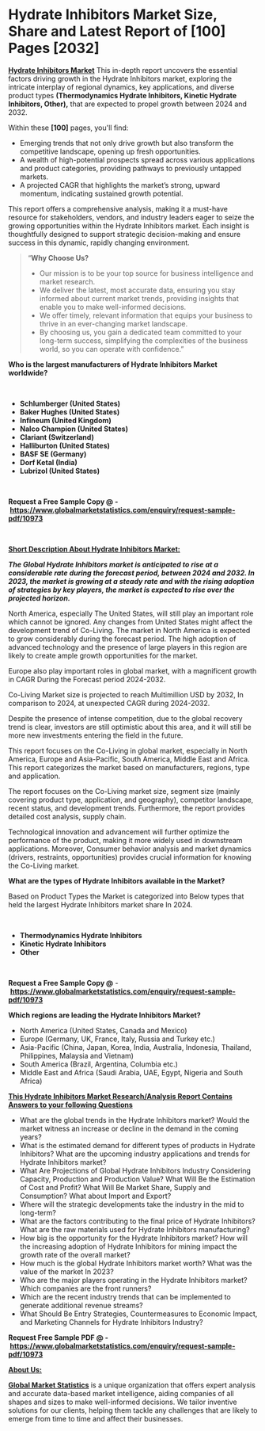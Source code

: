 <h1>Hydrate Inhibitors Market Size, Share and Latest Report of [100] Pages [2032]</h1>
<p><a href="https://www.globalmarketstatistics.com/market-reports/hydrate-inhibitors-market-10973"><strong>Hydrate Inhibitors Market</strong></a> This in-depth report uncovers the essential factors driving growth in the Hydrate Inhibitors market, exploring the intricate interplay of regional dynamics, key applications, and diverse product types <strong>(Thermodynamics Hydrate Inhibitors, Kinetic Hydrate Inhibitors, Other),</strong> that are expected to propel growth between 2024 and 2032.</p>
<p>Within these <strong>[100]</strong> pages, you'll find:</p>
<ul>
<li>Emerging trends that not only drive growth but also transform the competitive landscape, opening up fresh opportunities.</li>
<li>A wealth of high-potential prospects spread across various applications and product categories, providing pathways to previously untapped markets.</li>
<li>A projected CAGR that highlights the market&rsquo;s strong, upward momentum, indicating sustained growth potential.</li>
</ul>
<p>This report offers a comprehensive analysis, making it a must-have resource for stakeholders, vendors, and industry leaders eager to seize the growing opportunities within the Hydrate Inhibitors market. Each insight is thoughtfully designed to support strategic decision-making and ensure success in this dynamic, rapidly changing environment.</p>
<blockquote class="">
<p>&ldquo;<strong>Why Choose Us? </strong></p>
<ul>
<li>Our mission is to be your top source for business intelligence and market research.</li>
<li>We deliver the latest, most accurate data, ensuring you stay informed about current market trends, providing insights that enable you to make well-informed decisions.</li>
<li>We offer timely, relevant information that equips your business to thrive in an ever-changing market landscape.</li>
<li>By choosing us, you gain a dedicated team committed to your long-term success, simplifying the complexities of the business world, so you can operate with confidence.&rdquo;</li>
</ul>
</blockquote>
<p><strong>Who is the largest manufacturers of Hydrate Inhibitors Market worldwide?</strong></p>
<p>&nbsp;</p>
<ul>
<li><strong>Schlumberger (United States)</strong></li>
<li><strong>Baker Hughes (United States)</strong></li>
<li><strong>Infineum (United Kingdom)</strong></li>
<li><strong>Nalco Champion (United States)</strong></li>
<li><strong>Clariant (Switzerland)</strong></li>
<li><strong>Halliburton (United States)</strong></li>
<li><strong>BASF SE (Germany)</strong></li>
<li><strong>Dorf Ketal (India)</strong></li>
<li><strong>Lubrizol (United States)</strong></li>
</ul>
<p>&nbsp;</p>
<p><strong>Request a Free Sample Copy @ -&nbsp;</strong><a href="https://www.globalmarketstatistics.com/enquiry/request-sample-pdf/10973"><strong>https://www.globalmarketstatistics.com/enquiry/request-sample-pdf/10973</strong></a></p>
<p>&nbsp;</p>
<p><strong><u>Short Description About Hydrate Inhibitors Market:</u></strong></p>
<p><strong><em>The Global Hydrate Inhibitors market is anticipated to rise at a considerable rate during the forecast period, between 2024 and 2032. In 2023, the market is growing at a steady rate and with the rising adoption of strategies by key players, the market is expected to rise over the projected horizon.</em></strong></p>
<p>North America, especially The United States, will still play an important role which cannot be ignored. Any changes from United States might affect the development trend of Co-Living. The market in North America is expected to grow considerably during the forecast period. The high adoption of advanced technology and the presence of large players in this region are likely to create ample growth opportunities for the market.</p>
<p>Europe also play important roles in global market, with a magnificent growth in CAGR During the Forecast period 2024-2032.</p>
<p>Co-Living Market size is projected to reach Multimillion USD by 2032, In comparison to 2024, at unexpected CAGR during 2024-2032.</p>
<p>Despite the presence of intense competition, due to the global recovery trend is clear, investors are still optimistic about this area, and it will still be more new investments entering the field in the future.</p>
<p>This report focuses on the Co-Living in global market, especially in North America, Europe and Asia-Pacific, South America, Middle East and Africa. This report categorizes the market based on manufacturers, regions, type and application.</p>
<p>The report focuses on the Co-Living market size, segment size (mainly covering product type, application, and geography), competitor landscape, recent status, and development trends. Furthermore, the report provides detailed cost analysis, supply chain.</p>
<p>Technological innovation and advancement will further optimize the performance of the product, making it more widely used in downstream applications. Moreover, Consumer behavior analysis and market dynamics (drivers, restraints, opportunities) provides crucial information for knowing the Co-Living market.</p>
<p><strong>What are the types of Hydrate Inhibitors available in the Market?</strong></p>
<p>Based on Product Types the Market is categorized into Below types that held the largest Hydrate Inhibitors market share In 2024.</p>
<p>&nbsp;</p>
<ul>
<li><strong>Thermodynamics Hydrate Inhibitors</strong></li>
<li><strong>Kinetic Hydrate Inhibitors</strong></li>
<li><strong>Other</strong></li>
</ul>
<p>&nbsp;</p>
<p><strong>Request a Free Sample Copy @</strong>&nbsp;-&nbsp;<a href="https://www.globalmarketstatistics.com/enquiry/request-sample-pdf/10973"><strong>https://www.globalmarketstatistics.com/enquiry/request-sample-pdf/10973</strong></a></p>
<p><strong>Which regions are leading the Hydrate Inhibitors Market?</strong></p>
<ul>
<li>North America (United States, Canada and Mexico)</li>
<li>Europe (Germany, UK, France, Italy, Russia and Turkey etc.)</li>
<li>Asia-Pacific (China, Japan, Korea, India, Australia, Indonesia, Thailand, Philippines, Malaysia and Vietnam)</li>
<li>South America (Brazil, Argentina, Columbia etc.)</li>
<li>Middle East and Africa (Saudi Arabia, UAE, Egypt, Nigeria and South Africa)</li>
</ul>
<p><strong><u>This Hydrate Inhibitors Market Research/Analysis Report Contains Answers to your following Questions</u></strong></p>
<ul>
<li>What are the global trends in the Hydrate Inhibitors market? Would the market witness an increase or decline in the demand in the coming years?</li>
<li>What is the estimated demand for different types of products in Hydrate Inhibitors? What are the upcoming industry applications and trends for Hydrate Inhibitors market?</li>
<li>What Are Projections of Global Hydrate Inhibitors Industry Considering Capacity, Production and Production Value? What Will Be the Estimation of Cost and Profit? What Will Be Market Share, Supply and Consumption? What about Import and Export?</li>
<li>Where will the strategic developments take the industry in the mid to long-term?</li>
<li>What are the factors contributing to the final price of Hydrate Inhibitors? What are the raw materials used for Hydrate Inhibitors manufacturing?</li>
<li>How big is the opportunity for the Hydrate Inhibitors market? How will the increasing adoption of Hydrate Inhibitors for mining impact the growth rate of the overall market?</li>
<li>How much is the global Hydrate Inhibitors market worth? What was the value of the market In 2023?</li>
<li>Who are the major players operating in the Hydrate Inhibitors market? Which companies are the front runners?</li>
<li>Which are the recent industry trends that can be implemented to generate additional revenue streams?</li>
<li>What Should Be Entry Strategies, Countermeasures to Economic Impact, and Marketing Channels for Hydrate Inhibitors Industry?</li>
</ul>
<p><strong>Request Free Sample PDF @ -&nbsp;</strong><a href="https://www.globalmarketstatistics.com/enquiry/request-sample-pdf/10973"><strong>https://www.globalmarketstatistics.com/enquiry/request-sample-pdf/10973</strong></a></p>
<p><strong><u>About Us:</u></strong></p>
<p><a href="https://www.globalmarketstatistics.com/"><strong>Global Market Statistics</strong></a>&nbsp;is a unique organization that offers expert analysis and accurate data-based market intelligence, aiding companies of all shapes and sizes to make well-informed decisions. We tailor inventive solutions for our clients, helping them tackle any challenges that are likely to emerge from time to time and affect their businesses.</p>